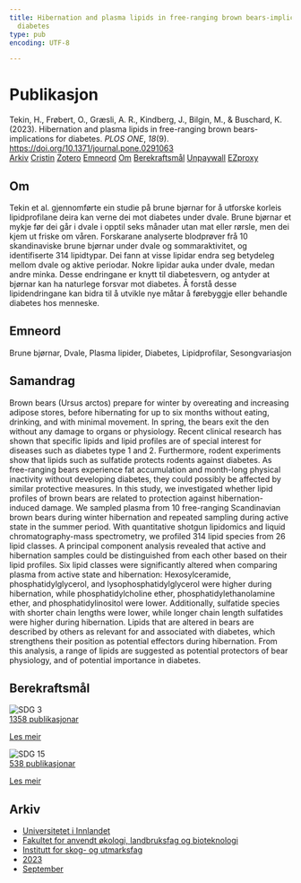 ```yaml
---
title: Hibernation and plasma lipids in free-ranging brown bears-implications for
  diabetes
type: pub
encoding: UTF-8

---
```

<h1>Publikasjon</h1>
<article id="csl-bib-container-9WVDDYZ5" class="csl-bib-container">
  <div class="csl-bib-body"> <div class="csl-entry">Tekin, H., Frøbert, O., Græsli, A. R., Kindberg, J., Bilgin, M., &#38; Buschard, K. (2023). Hibernation and plasma lipids in free-ranging brown bears-implications for diabetes. <i>PLOS ONE</i>, <i>18</i>(9). <a href="https://doi.org/10.1371/journal.pone.0291063">https://doi.org/10.1371/journal.pone.0291063</a></div> </div>
  <div class="csl-bib-buttons">
    <a href="#taxonomy-article-9WVDDYZ5" alt="archive" class="csl-bib-button">Arkiv</a>
    <a href="https://app.cristin.no/results/show.jsf?id=2175481" alt="Cristin" class="csl-bib-button">Cristin</a>
    <a href="http://zotero.org/groups/5881554/items/9WVDDYZ5" alt="Zotero" class="csl-bib-button">Zotero</a>
    <a href="#keywords-article-9WVDDYZ5" alt="keywords" class="csl-bib-button">Emneord</a>
    <a href="#about-article-9WVDDYZ5" alt="about_pub" class="csl-bib-button">Om</a>
    <a href="#sdg-article-9WVDDYZ5" alt="sdg" class="csl-bib-button">Berekraftsmål</a>
    <a href="https://journals.plos.org/plosone/article/file?id=10.1371/journal.pone.0291063&amp;type=printable" alt="Unpaywall" class="csl-bib-button">Unpaywall</a>
    <a href="https://journals.plos.org/plosone/article/file?id=10.1371/journal.pone.0291063&amp;type=printable" alt="EZproxy" class="csl-bib-button">EZproxy</a>
  </div>
  <div id="csl-bib-meta-container-9WVDDYZ5"></div>
</article>
<div id="csl-bib-meta-9WVDDYZ5" class="csl-bib-meta">
  <article id="about-article-9WVDDYZ5" class="about_pub-article">
    <h1>Om</h1>
    Tekin et al. gjennomførte ein studie på brune bjørnar for å utforske korleis lipidprofilane deira kan verne dei mot diabetes under dvale. Brune bjørnar et mykje før dei går i dvale i opptil seks månader utan mat eller rørsle, men dei kjem ut friske om våren. Forskarane analyserte blodprøver frå 10 skandinaviske brune bjørnar under dvale og sommaraktivitet, og identifiserte 314 lipidtypar. Dei fann at visse lipidar endra seg betydeleg mellom dvale og aktive periodar. Nokre lipidar auka under dvale, medan andre minka. Desse endringane er knytt til diabetesvern, og antyder at bjørnar kan ha naturlege forsvar mot diabetes. Å forstå desse lipidendringane kan bidra til å utvikle nye måtar å førebyggje eller behandle diabetes hos menneske.
  </article>
  <article id="keywords-article-9WVDDYZ5" class="keywords-article">
    <h1>Emneord</h1>
    Brune bjørnar, Dvale, Plasma lipider, Diabetes, Lipidprofilar, Sesongvariasjon
  </article>
  <article id="abstract-article-9WVDDYZ5" class="abstract-article">
    <h1>Samandrag</h1>
    Brown bears (Ursus arctos) prepare for winter by overeating and increasing adipose stores, 
before hibernating for up to six months without eating, drinking, and with minimal movement. 
In spring, the bears exit the den without any damage to organs or physiology. Recent clinical 
research has shown that specific lipids and lipid profiles are of special interest for diseases 
such as diabetes type 1 and 2. Furthermore, rodent experiments show that lipids such as 
sulfatide protects rodents against diabetes. As free-ranging bears experience fat accumulation and month-long physical inactivity without developing diabetes, they could possibly be 
affected by similar protective measures. In this study, we investigated whether lipid profiles 
of brown bears are related to protection against hibernation-induced damage. We sampled 
plasma from 10 free-ranging Scandinavian brown bears during winter hibernation and 
repeated sampling during active state in the summer period. With quantitative shotgun lipidomics and liquid chromatography-mass spectrometry, we profiled 314 lipid species from 
26 lipid classes. A principal component analysis revealed that active and hibernation samples could be distinguished from each other based on their lipid profiles. Six lipid classes 
were significantly altered when comparing plasma from active state and hibernation: Hexosylceramide, phosphatidylglycerol, and lysophosphatidylglycerol were higher during hibernation, while phosphatidylcholine ether, phosphatidylethanolamine ether, and 
phosphatidylinositol were lower. Additionally, sulfatide species with shorter chain lengths 
were lower, while longer chain length sulfatides were higher during hibernation. Lipids that 
are altered in bears are described by others as relevant for and associated with diabetes, 
which strengthens their position as potential effectors during hibernation. From this analysis, 
a range of lipids are suggested as potential protectors of bear physiology, and of potential 
importance in diabetes.
  </article>
  <article id="sdg-article-9WVDDYZ5" class="sdg-article">
    <h1>Berekraftsmål</h1>
    <div class="sdg-container"><div id="sdg3" class="sdg">
        <img src="{{< params subfolder >}}images/sdg/sdg03_nn.png" class="image" alt="SDG 3">
        <div class="sdg-overlay">
          <a href="/nn/archive/?key=?sdg=3#archive" class="sdg-publication-count"><span>1358</span> publikasjonar</a>
          <p><a href="https://fn.no/om-fn/fns-baerekraftsmaal/god-helse-og-livskvalitet?lang=nno-NO" class="sdg-read-more">Les meir</a></p>
        </div>
      </div> <div id="sdg15" class="sdg">
        <img src="{{< params subfolder >}}images/sdg/sdg15_nn.png" class="image" alt="SDG 15">
        <div class="sdg-overlay">
          <a href="/nn/archive/?key=?sdg=15#archive" class="sdg-publication-count"><span>538</span> publikasjonar</a>
          <p><a href="https://fn.no/om-fn/fns-baerekraftsmaal/livet-paa-land?lang=nno-NO" class="sdg-read-more">Les meir</a></p>
        </div>
      </div></div>
  </article>
  <article id="taxonomy-article-9WVDDYZ5" class="taxonomy-article">
    <h1>Arkiv</h1>
    <ul>
      <li>
        <a href="/nn/archive/?key=3DCRN523">Universitetet i Innlandet</a>
      </li>
      <li>
        <a href="/nn/archive/?key=T77LXH6D">Fakultet for anvendt økologi, landbruksfag og bioteknologi</a>
      </li>
      <li>
        <a href="/nn/archive/?key=7TRARPE3">Institutt for skog- og utmarksfag</a>
      </li>
      <li>
        <a href="/nn/archive/?key=WXLLSUEU">2023</a>
      </li>
      <li>
        <a href="/nn/archive/?key=AGMKHRCB">September</a>
      </li>
    </ul>
  </article>
</div>
